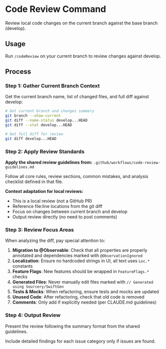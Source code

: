 # Code Review Command

Review local code changes on the current branch against the base branch (develop).

## Usage
Run `/codeReview` on your current branch to review changes against develop.

## Process

### Step 1: Gather Current Branch Context
Get the current branch name, list of changed files, and full diff against develop:

```bash
# Get current branch and changes summary
git branch --show-current
git diff --name-status develop...HEAD
git diff --stat develop...HEAD

# Get full diff for review
git diff develop...HEAD
```

### Step 2: Apply Review Standards

**Apply the shared review guidelines from:**
`.github/workflows/code-review-guidelines.md`

Follow all core rules, review sections, common mistakes, and analysis checklist defined in that file.

**Context adaptation for local reviews:**
- This is a local review (not a GitHub PR)
- Reference file:line locations from the git diff
- Focus on changes between current branch and develop
- Output review directly (no need to post comments)

### Step 3: Review Focus Areas

When analyzing the diff, pay special attention to:

1. **Migration to @Observable**: Check that all properties are properly annotated and dependencies marked with `@ObservationIgnored`
2. **Localization**: Ensure no hardcoded strings in UI, all text uses `Loc.*` constants
3. **Feature Flags**: New features should be wrapped in `FeatureFlags.*` checks
4. **Generated Files**: Never manually edit files marked with `// Generated using Sourcery/SwiftGen`
5. **Tests & Mocks**: When refactoring, ensure tests and mocks are updated
6. **Unused Code**: After refactoring, check that old code is removed
7. **Comments**: Only add if explicitly needed (per CLAUDE.md guidelines)

### Step 4: Output Review

Present the review following the summary format from the shared guidelines.

Include detailed findings for each issue category only if issues are found.
